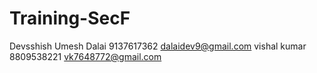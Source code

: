 # Training-SecF
Devsshish Umesh Dalai 9137617362 dalaidev9@gmail.com
vishal kumar  8809538221 vk7648772@gmail.com
